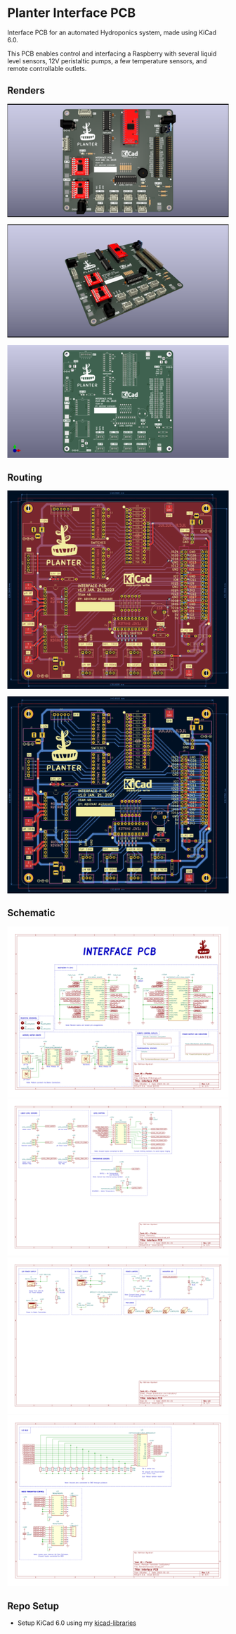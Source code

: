 # Planter Interface PCB

Interface PCB for an automated Hydroponics system, made using KiCad 6.0. 

This PCB enables control and interfacing a Raspberry with several liquid level sensors, 12V peristaltic pumps, a few temperature sensors, and remote controllable outlets.

## Renders
![PCB Render](./Interface-PCB/images/09_Interface-PCB_render.png)

![PCB Render angled](./Interface-PCB/images/10_Interface-PCB_render_angled.png)

![PCB Bare](./Interface-PCB/images/08_Interface-PCB_bare.png)

## Routing
![PCB Traces with Pour](./Interface-PCB/images/04_Interface-PCB_complete_traces_pour.png)

![PCB Traces](./Interface-PCB/images/05_Interface-PCB_complete_traces.png)

## Schematic

![Main Schematic](./Interface-PCB/PDF/Schematic/Interface-PCB.svg)
![Sensors Schematic](./Interface-PCB/PDF/Schematic/Interface-PCB-Sensors.svg)
![Power Schematic](./Interface-PCB/PDF/Schematic/Interface-PCB-Power_Distribution_and_Indicators.svg)
![Remote Control Outlets Schematic](./Interface-PCB/PDF/Schematic/Interface-PCB-Remote_Transistor_SubSystem.svg)

## Repo Setup
- Setup KiCad 6.0 using my [kicad-libraries](https://github.com/AbhinavA10/kicad-libraries)
